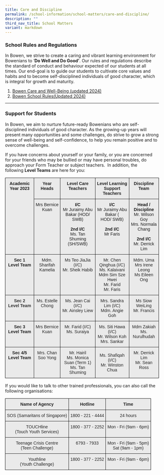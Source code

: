 ```yaml
---
title: Care and Discipline
permalink: /school-information/school-matters/care-and-discipline/
description: ""
third_nav_title: School Matters
variant: markdown
---
```

### School Rules and Regulations

In Bowen, we strive to create a caring and vibrant learning environment for Bowenians to ‘**Do Well and Do Good’**. Our rules and regulations describe the standard of conduct and behaviour expected of our students at all times. Our end-goal is to guide our students to cultivate core values and habits and to become self-disciplined individuals of good character, which is integral for growth and maturity.

1. [Bowen Care and Well-Being (updated 2024)](/files/Care%20&amp;%20Discipline/Bowen_Student_Well_Being_2024.pdf)
2. [Bowen School Rules(Updated 2024)](/files/Care%20&amp;%20Discipline/Bowen_Discipline_and_School_Rules_2024.pdf)

<hr>

### Support for Students


In Bowen, we aim to nurture future-ready Bowenians who are self-disciplined individuals of good character. As the growing-up years will present many opportunities and some challenges, do strive to grow a strong sense of well-being and self-confidence, to help you remain positive and to overcome challenges.

If you have concerns about yourself or your family, or you are concerned for your friends who may be bullied or may have personal troubles, do approach your Form Teacher or subject teachers.&nbsp; In addition, the following&nbsp;**Level Teams**&nbsp;are here for you:

<style type="text/css">
.tg  {border-collapse:collapse;border-spacing:0;}
.tg td{border-color:black;border-style:solid;border-width:1px;font-family:Arial, sans-serif;font-size:14px;
  overflow:hidden;padding:10px 5px;word-break:normal;}
.tg th{border-color:black;border-style:solid;border-width:1px;font-family:Arial, sans-serif;font-size:14px;
  font-weight:normal;overflow:hidden;padding:10px 5px;word-break:normal;}
.tg .tg-n4qt{background-color:#EAEAEA;color:#222;font-weight:bold;text-align:center;vertical-align:top}
.tg .tg-ii8k{background-color:#EAEAEA;color:#222;text-align:center;vertical-align:top}
.tg .tg-3jxu{background-color:#eaeaea;text-align:center;vertical-align:top}
.tg .tg-g8v5{background-color:#eaeaea;font-weight:bold;text-align:center;vertical-align:top}
.tg .tg-ku5w{background-color:#EAEAEA;color:#222;text-align:center;vertical-align:middle}
.tg .tg-uxuj{background-color:#EAEAEA;color:#0FB3DF;text-align:center;vertical-align:top}
</style>
<table class="tg">
<thead>
  <tr>
    <th class="tg-3jxu" rowspan="2"><span style="font-weight:bold;font-style:normal">Academic Year 2023</span></th>
    <th class="tg-n4qt">Year Heads</th>
    <th class="tg-n4qt">Level Care Teachers</th>
    <th class="tg-n4qt">Level Learning Support Teachers </th>
    <th class="tg-n4qt">Discipline Team</th>
  </tr>
  <tr>
    <th class="tg-g8v5"><span style="font-weight:400;font-style:normal">Mrs Bernice Kuan</span></th>
    <th class="tg-3jxu"><span style="font-weight:bold;font-style:normal">I/C</span><br><span style="font-weight:400;font-style:normal">Mr Juraimy Abu Bakar (</span>HOD/ SWB)<br><br><span style="font-weight:bold;font-style:normal">2nd I/C</span><br><span style="font-weight:400;font-style:normal">Ms. Tan Shuming (SH/SWB)</span><br></th>
    <th class="tg-3jxu"><span style="font-weight:bold;font-style:normal">I/C</span><br>Mr Juraimy Abu Bakar (<br>HOD/ SWB)<br><br><span style="font-weight:bold;font-style:normal">2nd I/C</span><br><span style="font-weight:400;font-style:normal">Mr Faris</span><br></th>
    <th class="tg-3jxu"><span style="font-weight:bold">Head / Discipline</span><br>Mr. Wilson Goy<br>Mrs. Normala Chang<br><br><span style="font-weight:bold;font-style:normal">2nd I/C</span><br><span style="font-weight:400;font-style:normal">Mr. Derrick Lim</span><br></th>
  </tr>
</thead>
<tbody>
  <tr>
    <td class="tg-n4qt">Sec 1<br>Level Team</td>
    <td class="tg-ii8k">Mdm. Sharifah Kamelia<br><br><br></td>
    <td class="tg-ii8k">Ms Teo JiaJia (I/C)<br>Mr. Sheik Habib<br> </td>
    <td class="tg-ku5w"><span style="color:#222;background-color:#EAEAEA"> Mr. Chen Qinghua (I/C)</span><br><span style="color:#222;background-color:#EAEAEA">Ms. Kalaivani</span><br><span style="color:#222;background-color:#EAEAEA">Mdm Sim Sze Hwei</span><br><span style="color:#222;background-color:#EAEAEA">Mr. Farid</span><br><span style="color:#222;background-color:#EAEAEA">Mr. Faris</span><br></td>
    <td class="tg-ii8k">Mdm. Uma<br>Mrs Irene Leong<br>Ms Eileen Ong</td>
  </tr>
  <tr>
    <td class="tg-uxuj"><span style="font-weight:bold;color:#333">Sec 2</span><br><span style="font-weight:bold;color:#333">Level Team</span></td>
    <td class="tg-ii8k">Ms. Estelle Chong</td>
    <td class="tg-ii8k">Ms. Jean Cai (I/C)<br>Mr. Ainsley Liew</td>
    <td class="tg-ku5w"><span style="color:#222;background-color:#EAEAEA">Mrs. Sandra Lim (I/C)</span><br><span style="color:#222;background-color:#EAEAEA">Mdm. Angie Goh </span></td>
    <td class="tg-ii8k">Ms Siow WeiLing<br>Mr. Francis</td>
  </tr>
  <tr>
    <td class="tg-n4qt">Sec 3<br>Level Team</td>
    <td class="tg-ii8k">Mrs Bernice Kuan</td>
    <td class="tg-ii8k">Mr. Farid (I/C)<br>Ms. Suraiya</td>
    <td class="tg-ku5w"><span style="color:#222;background-color:#EAEAEA">Ms. Siti Hawa (I/C)</span><br><span style="color:#222;background-color:#EAEAEA">Mr. Wilson Koh</span><br><span style="color:#222;background-color:#EAEAEA">Mrs. Sankar </span></td>
    <td class="tg-ii8k">Mdm Zakiah<br>Ms. Nurulhudah<br> </td>
  </tr>
  <tr>
    <td class="tg-n4qt">Sec 4/5<br>Level Team</td>
    <td class="tg-ii8k">Mrs. Chan Soo Yong<br></td>
    <td class="tg-ii8k">Mr. Hairil<br>Ms. Monica Suan (Term 1)<br>Ms. Tan Shuming</td>
    <td class="tg-ku5w"><span style="color:#222;background-color:#EAEAEA">Ms. Shafiqah (I/C)</span><br><span style="color:#222;background-color:#EAEAEA">Mr. Winston Chua</span><br><span style="color:#222;background-color:#EAEAEA"> </span></td>
    <td class="tg-ii8k">Mr. Derrick Lim<br>Mr. Sean Ross<br> </td>
  </tr>
</tbody>
</table>

If you would like to talk to other trained professionals, you can also call the following organisations:

<style type="text/css">
.tg  {border-collapse:collapse;border-spacing:0;}
.tg td{border-color:black;border-style:solid;border-width:1px;font-family:Arial, sans-serif;font-size:14px;
  overflow:hidden;padding:10px 5px;word-break:normal;}
.tg th{border-color:black;border-style:solid;border-width:1px;font-family:Arial, sans-serif;font-size:14px;
  font-weight:normal;overflow:hidden;padding:10px 5px;word-break:normal;}
.tg .tg-n4qt{background-color:#EAEAEA;color:#222;font-weight:bold;text-align:center;vertical-align:top}
.tg .tg-ii8k{background-color:#EAEAEA;color:#222;text-align:center;vertical-align:top}
</style>
<table class="tg">
<thead>
  <tr>
    <th class="tg-n4qt">Name of Agency</th>
    <th class="tg-n4qt">Hotline</th>
    <th class="tg-n4qt">Time</th>
  </tr>
</thead>
<tbody>
  <tr>
    <td class="tg-ii8k">SOS (Samaritans of Singapore)</td>
    <td class="tg-ii8k">1800 - 221 - 4444</td>
    <td class="tg-ii8k">24 hours</td>
  </tr>
  <tr>
    <td class="tg-ii8k">TOUCHline<br>(Touch Youth Services)</td>
    <td class="tg-ii8k">1800 - 377 - 2252</td>
    <td class="tg-ii8k">Mon - Fri (9am - 6pm)</td>
  </tr>
  <tr>
    <td class="tg-ii8k">Teenage Crisis Centre<br>(Teen Challenge)</td>
    <td class="tg-ii8k">6793 - 7933</td>
    <td class="tg-ii8k">Mon - Fri (9am - 5pm)<br>Sat (9am - 1pm)</td>
  </tr>
  <tr>
    <td class="tg-ii8k">Youthline<br>(Youth Challenge)</td>
    <td class="tg-ii8k">1800 - 377 - 2252</td>
    <td class="tg-ii8k">Mon - Fri (9am - 6pm)</td>
  </tr>
</tbody>
</table>